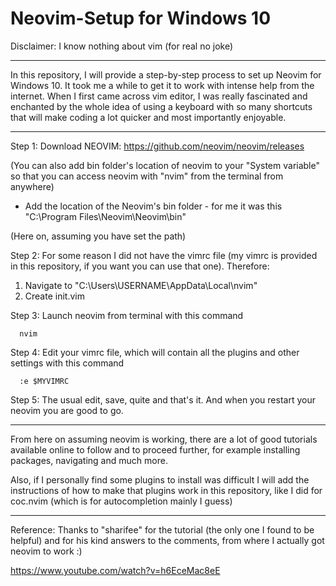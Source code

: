 # Neovim-Setup for Windows 10



Disclaimer: I know nothing about vim (for real no joke)

---


In this repository, I will provide a step-by-step process to set up Neovim for Windows 10. It took me a while to get it to work with intense help from the internet. When I first came across vim editor, I was really fascinated and enchanted by the whole idea of using a keyboard with so many shortcuts that will make coding a lot quicker and most importantly enjoyable.

---



Step 1: Download NEOVIM: https://github.com/neovim/neovim/releases


(You can also add bin folder's location of neovim to your "System variable" so that you can access neovim with "nvim" from the terminal from anywhere)

  * Add the location of the Neovim's bin folder - for me it was this "C:\Program Files\Neovim\Neovim\bin"

(Here on, assuming you have set the path)

Step 2: For some reason I did not have the vimrc file (my vimrc is provided in this repository, if you want you can use that one). Therefore:
  
  1. Navigate to "C:\Users\USERNAME\AppData\Local\nvim"
  2. Create init.vim
  
Step 3: Launch neovim from terminal with this command
```
  nvim
```
Step 4: Edit your vimrc file, which will contain all the plugins and other settings with this command
```
  :e $MYVIMRC
``` 
 
Step 5: The usual edit, save, quite and that's it. And when you restart your neovim you are good to go.


---

From here on assuming neovim is working, there are a lot of good tutorials available online to follow and to proceed further, for example installing packages, navigating and much more.

Also, if I personally find some plugins to install was difficult I will add the instructions of how to make that plugins work in this repository, like I did for coc.nvim (which is for autocompletion mainly I guess)




---

Reference: Thanks to "sharifee" for the tutorial (the only one I found to be helpful) and for his kind answers to the comments, from where I actually got neovim to work :)

https://www.youtube.com/watch?v=h6EceMac8eE





